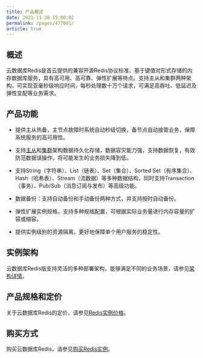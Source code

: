 ```yaml
---
title: 产品概述
date: 2021-11-30 15:00:02
permalink: /pages/477001/
article: true
---
```


## 概述

云数据库Redis是首云提供的兼容开源Redis协议标准、基于键值对形式存储的内存数据库服务，具有高可用、高可靠、弹性扩展等特点。支持主从和集群两种架构，可实现亚毫秒级响应时间，每秒处理数十万个请求，可满足高吞吐、低延迟及弹性变配等业务需求。

## 产品功能

- 提供主从热备，主节点故障时系统自动秒级切换，备节点自动接管业务，保障系统服务的高可用性。

- 支持[主从](./03.产品系列.md#社区主从版)和[集群](./03.产品系列.md#社区集群版)架构数据持久化存储，数据容灾能力强，支持数据恢复，有效防范数据误操作，将可能发生的业务损失降到低。

- 支持String（字符串）、List（链表）、Set（集合）、Sorted Set（有序集合）、Hash（哈希表）、Stream（流数据）等多种数据结构，同时支持Transaction（事务）、Pub/Sub（消息订阅与发布）等高级功能。

- 数据备份：支持自动备份和手动备份两种方式，并支持按时自动备份。

- 弹性扩展实例规格，支持多种规格配置，可根据实际业务量进行内存容量的扩容或缩容。

- 提供实例级别的资源隔离，更好地保障单个用户服务的稳定性。

## 实例架构
云数据库Redis版支持灵活的多种部署架构，能够满足不同的业务场景，请参见[架构详情](./03.产品系列.md#社区主从版)。

## 产品规格和定价
关于云数据库Redis的定价，请参见[Redis实例价格](./../03.购买指南/00.计费概述.md)。

## 购买方式
购买云数据库Redis，请参见[购买Redis实例](./../03.购买指南/01.购买方式.md)。


